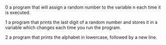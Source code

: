 0 a program that will assign a random number to the variable n each time it is executed.

1 a program that prints the last digit of a random number and stores it in a variable which changes each time you run the program.

2 a program that prints the alphabet in lowercase, followed by a new line.

